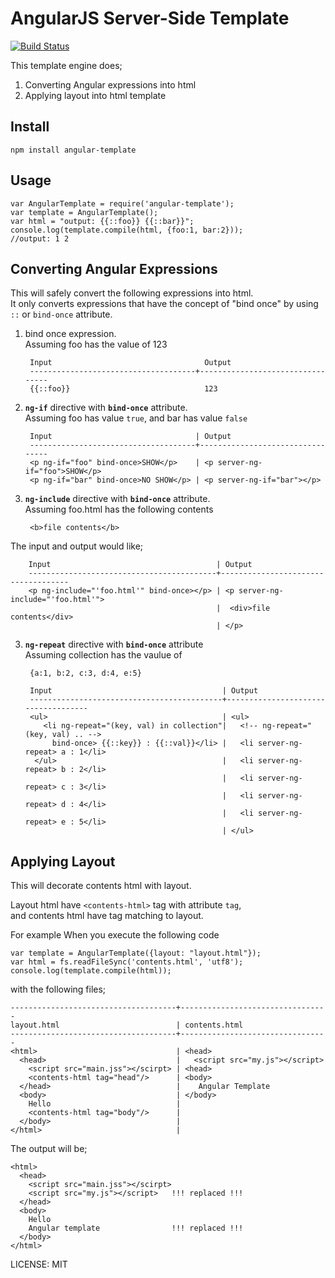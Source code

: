 AngularJS Server-Side Template
==============================


[![Build Status](https://travis-ci.org/allenhwkim/angularjs-google-maps.png?branch=master)](https://travis-ci.org/allenhwkim/angular-template)

This template engine does;

  1. Converting Angular expressions into html
  2. Applying layout into html template

Install
-------

    npm install angular-template

Usage
------

    var AngularTemplate = require('angular-template');
    var template = AngularTemplate();
    var html = "output: {{::foo}} {{::bar}}";
    console.log(template.compile(html, {foo:1, bar:2}));
    //output: 1 2

Converting Angular Expressions
------------------------------
This will safely convert the following expressions into html.  
It only converts expressions that have the concept of "bind once" by using `::` or `bind-once` attribute.

1. bind once expression.   
  Assuming foo has the value of 123

        Input                                  Output
        -------------------------------------+---------------------------------
        {{::foo}}                              123

2. **`ng-if`** directive with **`bind-once`** attribute.  
  Assuming foo has value `true`, and bar has value `false`

        Input                                | Output
        -------------------------------------+---------------------------------
        <p ng-if="foo" bind-once>SHOW</p>    | <p server-ng-if="foo">SHOW</p>    
        <p ng-if="bar" bind-once>NO SHOW</p> | <p server-ng-if="bar"></p> 

3. **`ng-include`** directive with **`bind-once`** attribute.   
  Assuming foo.html has the following contents

        <b>file contents</b>

 The input and output would like;

        Input                                     | Output
        ------------------------------------------+------------------------------------
        <p ng-include="'foo.html'" bind-once></p> | <p server-ng-include="'foo.html'">
                                                  |  <div>file contents</div>
                                                  | </p>


3. **`ng-repeat`** directive with **`bind-once`** attribute  
  Assuming collection has the vaulue of  

        {a:1, b:2, c:3, d:4, e:5}

        Input                                      | Output
        -------------------------------------------+------------------------------------
        <ul>                                       | <ul>
           <li ng-repeat="(key, val) in collection"|   <!-- ng-repeat="(key, val) .. -->
             bind-once> {{::key}} : {{::val}}</li> |   <li server-ng-repeat> a : 1</li> 
         </ul>                                     |   <li server-ng-repeat> b : 2</li> 
                                                   |   <li server-ng-repeat> c : 3</li>  
                                                   |   <li server-ng-repeat> d : 4</li>  
                                                   |   <li server-ng-repeat> e : 5</li>  
                                                   | </ul>

Applying Layout 
---------------
This will decorate contents html with layout.  

Layout html have `<contents-html>` tag with attribute `tag`,  
and contents html have tag matching to layout.

For example When you execute the following code

    var template = AngularTemplate({layout: "layout.html"});
    var html = fs.readFileSync('contents.html', 'utf8');
    console.log(template.compile(html));

with the following files;

    -------------------------------------+---------------------------------
    layout.html                          | contents.html                       
    -------------------------------------+---------------------------------
    <html>                               | <head>
      <head>                             |   <script src="my.js"></script>
        <script src="main.jss"></scirpt> | <head>
        <contents-html tag="head"/>      | <body>
      </head>                            |    Angular Template
      <body>                             | </body>                            
        Hello                            |
        <contents-html tag="body"/>      |
      </body>                            |
    </html>                              |  

The output will be;  

    <html> 
      <head>
        <script src="main.jss"></scirpt>
        <script src="my.js"></script>   !!! replaced !!!
      </head>
      <body>
        Hello
        Angular template                !!! replaced !!!
      </body>
    </html>



LICENSE: MIT


